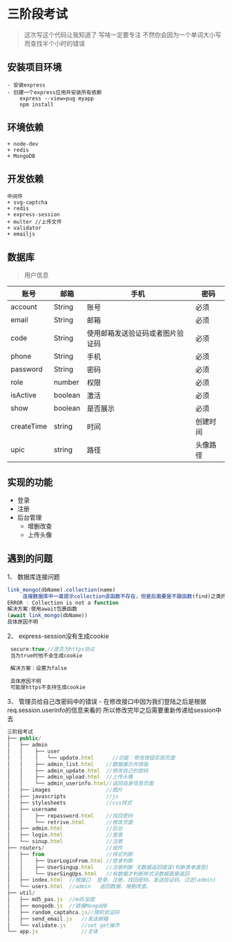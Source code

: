# 三阶段考试
>这次写这个代码让我知道了 写啥一定要专注 不然你会因为一个单词大小写而查找半个小时的错误
## 安装项目环境
    - 安装express
    - 创建一个express应用并安装所有依赖
        express --view=pug myapp
        npm install

## 环境依赖
    + node-dev
    + redis
    + MongoDB

    
## 开发依赖
    中间件
    + svg-captcha
    + redis
    + express-session
    + multer //上传文件
    + validator
    + emailjs

## 数据库
> 用户信息

账号 | 邮箱 | 手机 | 密码
--|--|--|--
account | String | 账号| 必须
email | String | 邮箱| 必须
code | String | 使用邮箱发送验证码或者图片验证码| 必须
phone | String | 手机| 必须
password | String | 密码| 必须
role | number | 权限 | 必须 |
isActive |boolean|激活|必须|
show|boolean|是否展示|必须|
createTime|string|时间|创建时间|必须
upic|string|路径|头像路径|非必须
> 
## 实现的功能
- 登录
- 注册
- 后台管理
    - 增删改查
    - 上传头像




## 遇到的问题

1、 数据库连接问题
```js
link_mongo(dbName).collection(name)
     连接数据库中一直提示collection该函数不存在，但是后面要是不跟函数(find)之类的话就不会报错如果想在同一行就使用下面的解决方案
ERROR : Collection is not a function
解决方案:使用await包裹函数
(await link_mongo(dbName))
具体原因不明
```
2、 express-session没有生成cookie
```js
 secure:true,//是否为https协议
 当为true时他不会生成cookie 

 解决方案：设置为false
 
 具体原因不明
 可能是https不支持生成cookie

```
3、 管理员给自己改密码中的错误
    - 在修改接口中因为我们登陆之后是根据req.session.userinfo的信息来看的
    所以修改完毕之后需要重新传递给session中去


```js
三阶段考试
├── public/
│   ├── admin
│   │    ├── user
│   │    │   └── update.html      //功能：修改按钮实现页面
│   │    ├── admin_list.html    //数据展示并排版
│   │    ├── admin_update.html  //修改自己的密码
│   │    ├── admin_upload.html  //上传头像
│   │    └── admin_userinfo.html//返回自身信息页面
│   ├── images                  //图片
│   ├── javascripts             //js
│   ├── stylesheets             //css样式
│   ├── username                
│   │    ├── repassword.html    //找回密码
│   │    └── retrive.html       //修改页面
│   ├── admin.html              //后台
│   ├── login.html              //登录
│   └── sinup.html              //注册
├── routers/                    //组件
│   ├── from                    //样式判断
│   │    ├── UserLoginFrom.html //登录判断
│   │    ├── UserSingup.html    //注册判断 无数据返回错误(判断表单类型)
│   │    └── UserSingUps.html   //有数据才判断样式没数据直接返回
│   ├── index.html  //根接口  登录、注册、找回密码、发送验证码、过滤(admin)
│   └── users.html  //admin   返回数据、增删改查、  
├── util/
│   ├── md5_pas.js  //md5加密
│   ├── mongodb.js  //链接MongoDB
│   ├── random_captahca.js//随机验证码
│   ├── send_email.js   //发送邮箱
│   └── validate.js     //set get操作
└── app.js              //主体
```